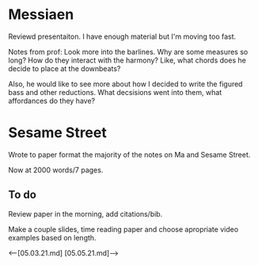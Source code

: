 # Messiaen

Reviewd presentaiton. I have enough material but I'm moving too fast.  

Notes from prof: Look more into the barlines. Why are some measures so long? How do they interact with the harmony? Like, what chords does he decide to place at the downbeats?

Also, he would like to see more about how I decided to write the figured bass and other reductions. What decsisions went into them, what affordances do they have?

# Sesame Street

Wrote to paper format the majority of the notes on Ma and Sesame Street.

Now at 2000 words/7 pages. 

## To do

Review paper in the morning, add citations/bib.

Make a couple slides, time reading paper and choose apropriate video examples based on length.  

<--[05.03.21.md]
[05.05.21.md]-->
